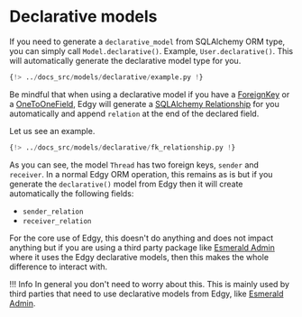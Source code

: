# Declarative models

If you need to generate a `declarative_model` from SQLAlchemy ORM type, you can simply call
`Model.declarative()`. Example, `User.declarative()`. This will automatically generate the
declarative model type for you.

```python hl_lines="23"
{!> ../docs_src/models/declarative/example.py !}
```

Be mindful that when using a declarative model if you have a [ForeignKey](./relationships.md#foreignkey) or
a [OneToOneField](./relationships.md#onetoonefield), Edgy will generate a [SQLAlchemy Relationship](https://docs.sqlalchemy.org/en/20/orm/relationships.html)
for you automatically and append `relation` at the end of the declared field.

Let us see an example.

```python hl_lines="20-29"
{!> ../docs_src/models/declarative/fk_relationship.py !}
```

As you can see, the model `Thread` has two foreign keys, `sender` and `receiver`. In a normal
Edgy ORM operation, this remains as is but if you generate the `declarative()` model from Edgy
then it will create automatically the following fields:

* `sender_relation`
* `receiver_relation`

For the core use of Edgy, this doesn't do anything and does not impact anything but if you
are using a third party package like [Esmerald Admin](https://esmerald-admin.tarsild.io) where it
uses the Edgy declarative models, then this makes the whole difference to interact with.

!!! Info
    In general you don't need to worry about this. This is mainly used by third parties that need
    to use declarative models from Edgy, like [Esmerald Admin](https://esmerald-admin.tarsild.io).
